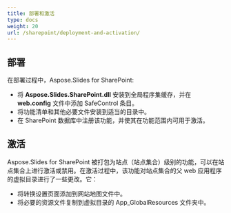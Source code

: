 ```yaml
---
title: 部署和激活
type: docs
weight: 20
url: /sharepoint/deployment-and-activation/
---
```


## **部署**
在部署过程中，Aspose.Slides for SharePoint: 

- 将 **Aspose.Slides.SharePoint.dll** 安装到全局程序集缓存，并在 **web.config** 文件中添加 SafeControl 条目。
- 将功能清单和其他必要文件安装到适当的目录中。
- 在 SharePoint 数据库中注册该功能，并使其在功能范围内可用于激活。
## **激活**
Aspose.Slides for SharePoint 被打包为站点（站点集合）级别的功能，可以在站点集合上进行激活或禁用。在激活过程中，该功能对站点集合的父 web 应用程序的虚拟目录进行了一些更改。它：

- 将转换设置页面添加到网站地图文件中。
- 将必要的资源文件复制到虚拟目录的 App_GlobalResources 文件夹中。